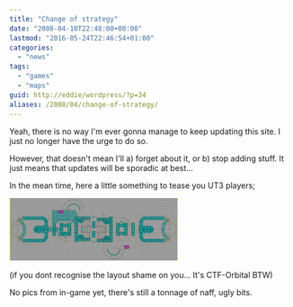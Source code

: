 ```yaml
---
title: "Change of strategy"
date: "2008-04-10T22:48:00+00:00"
lastmod: "2016-05-24T22:46:54+01:00"
categories: 
  - "news"
tags: 
  - "games"
  - "maps"
guid: http://eddie/wordpress/?p=34
aliases: /2008/04/change-of-strategy/
---
```


Yeah, there is no way I'm ever gonna manage to keep updating this site. I just no longer have the urge to do so.

However, that doesn't mean I'll a) forget about it, or b) stop adding stuff. It just means that updates will be sporadic at best...

In the mean time, here a little something to tease you UT3 players;

[![Orbital](images/orbital-300x111.png "Orbital")](/wp-content/uploads/2008/04/orbital.png)

(if you dont recognise the layout shame on you... It's CTF-Orbital BTW)

No pics from in-game yet, there's still a tonnage of naff, ugly bits.
